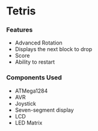 # Tetris

### Features
- Advanced Rotation
- Displays the next block to drop
- Score
- Ability to restart

### Components Used
- ATMega1284
- AVR
- Joystick
- Seven-segment display
- LCD
- LED Matrix
